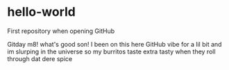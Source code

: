 # hello-world
First repository when opening GitHub

Gitday m8!
what's good son! I been on this here GitHub vibe for a lil bit and im slurping in the universe so my burritos taste extra tasty when they roll through dat dere spice
